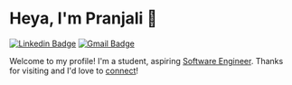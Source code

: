 # Heya, I'm Pranjali 👋

[![Linkedin Badge](https://img.shields.io/badge/-Pranjali-blue?style=flat&logo=Linkedin&logoColor=white&link=https://www.linkedin.com/in/Pranjalis241/)](https://www.linkedin.com/in/Pranjalis241/)
[![Gmail Badge](https://img.shields.io/badge/-Pranjali-c14438?style=flat&logo=Gmail&logoColor=white&link=mailto:pranjalis241@gmail.com)](mailto:pranjalis241@gmail.com)

Welcome to my profile! I'm a student, aspiring [Software Engineer](https://github.com/Pranjalis241/). Thanks for visiting and I'd love to [connect](https://www.linkedin.com/in/Pranjalis241/)!
